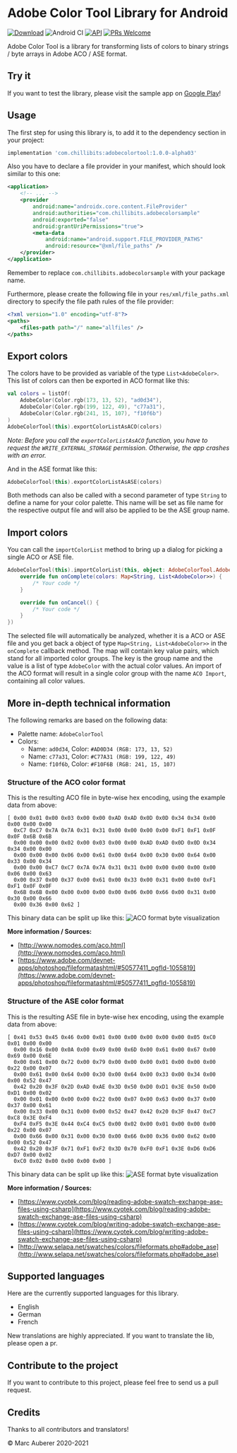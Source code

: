 # Adobe Color Tool Library for Android
[![Download](https://api.bintray.com/packages/marcauberer/adobecolortool/com.chillibits%3Aadobecolortool/images/download.svg)](https://bintray.com/marcauberer/adobecolortool/com.chillibits%3Aadobecolortool/_latestVersion)
![Android CI](https://github.com/marcauberer/adobe-color-tool/workflows/Android%20CI/badge.svg)
[![API](https://img.shields.io/badge/API-19%2B-red.svg?style=flat)](https://android-arsenal.com/api?level=19)
[![PRs Welcome](https://img.shields.io/badge/PRs-welcome-brightgreen.svg?style=flat-square)](http://makeapullrequest.com)

Adobe Color Tool is a library for transforming lists of colors to binary strings / byte arrays in Adobe ACO / ASE format.

## Try it
If you want to test the library, please visit the sample app on [Google Play](https://play.google.com/store/apps/details?id=com.chillibits.adobecolortoolsample)!

## Usage
The first step for using this library is, to add it to the dependency section in your project:
```gradle
implementation 'com.chillibits:adobecolortool:1.0.0-alpha03'
```
Also you have to declare a file provider in your manifest, which should look similar to this one:
```xml
<application>
    <!-- ... -->
    <provider
        android:name="androidx.core.content.FileProvider"
        android:authorities="com.chillibits.adobecolorsample"
        android:exported="false"
        android:grantUriPermissions="true">
        <meta-data
            android:name="android.support.FILE_PROVIDER_PATHS"
            android:resource="@xml/file_paths" />
    </provider>
</application>
```
Remember to replace `com.chillibits.adobecolorsample` with your package name.

Furthermore, please create  the following file in your `res/xml/file_paths.xml` directory to specify the file path rules of the file provider:
```xml
<?xml version="1.0" encoding="utf-8"?>
<paths>
    <files-path path="/" name="allfiles" />
</paths>
```

## Export colors
The colors have to be provided as variable of the type `List<AdobeColor>`. <br>
This list of colors can then be exported in ACO format like this:
```kotlin
val colors = listOf(
    AdobeColor(Color.rgb(173, 13, 52), "ad0d34"),
    AdobeColor(Color.rgb(199, 122, 49), "c77a31"),
    AdobeColor(Color.rgb(241, 15, 107), "f10f6b")
)
AdobeColorTool(this).exportColorListAsACO(colors)
```
*Note: Before you call the `exportColorListAsACO` function, you have to request the `WRITE_EXTERNAL_STORAGE` permission. Otherwise, the app crashes with an error.*

And in the ASE format like this:
```kotlin
AdobeColorTool(this).exportColorListAsASE(colors)
```
Both methods can also be called with a second parameter of type `String` to define a name for your color palette. This name will be set as file name for the respective output file and will also be applied to be the ASE group name.

## Import colors
You can call the `importColorList` method to bring up a dialog for picking a single ACO or ASE file.
```kotlin
AdobeColorTool(this).importColorList(this, object: AdobeColorTool.AdobeImportListener {
    override fun onComplete(colors: Map<String, List<AdobeColor>>) {
        /* Your code */
    }

    override fun onCancel() {
        /* Your code */
    }
})
```
The selected file will automatically be analyzed, whether it is a ACO or ASE file and you get back a object of type `Map<String, List<AdobeColor>>` in the `onComplete` callback method.
The map will contain key value pairs, which stand for all imported color groups. The key is the group name and the value is a list of type `AdobeColor` with the actual color values.
An import of the ACO format will result in a single color group with the name `ACO Import`, containing all color values.

## More in-depth technical information
The following remarks are based on the following data:
- Palette name: `AdobeColorTool`
- Colors:
  - Name: `ad0d34`, Color: `#AD0D34 (RGB: 173, 13, 52)`
  - Name: `c77a31`, Color: `#C77A31 (RGB: 199, 122, 49)`
  - Name: `f10f6b`, Color: `#F10F6B (RGB: 241, 15, 107)`

### Structure of the ACO color format
This is the resulting ACO file in byte-wise hex encoding, using the example data from above:
```
[ 0x00 0x01 0x00 0x03 0x00 0x00 0xAD 0xAD 0x0D 0x0D 0x34 0x34 0x00 0x00 0x00 0x00
  0xC7 0xC7 0x7A 0x7A 0x31 0x31 0x00 0x00 0x00 0x00 0xF1 0xF1 0x0F 0x0F 0x6B 0x6B
  0x00 0x00 0x00 0x02 0x00 0x03 0x00 0x00 0xAD 0xAD 0x0D 0x0D 0x34 0x34 0x00 0x00
  0x00 0x00 0x00 0x06 0x00 0x61 0x00 0x64 0x00 0x30 0x00 0x64 0x00 0x33 0x00 0x34
  0x00 0x00 0xC7 0xC7 0x7A 0x7A 0x31 0x31 0x00 0x00 0x00 0x00 0x00 0x06 0x00 0x63
  0x00 0x37 0x00 0x37 0x00 0x61 0x00 0x33 0x00 0x31 0x00 0x00 0xF1 0xF1 0x0F 0x0F
  0x6B 0x6B 0x00 0x00 0x00 0x00 0x00 0x06 0x00 0x66 0x00 0x31 0x00 0x30 0x00 0x66
  0x00 0x36 0x00 0x62 ]
```

This binary data can be split up like this:
![ACO format byte visualization](https://github.com/marcauberer/adobe-color-tool/raw/main/media/aco_structure.png)


**More information / Sources:**
- [http://www.nomodes.com/aco.html](http://www.nomodes.com/aco.html)
- [https://www.adobe.com/devnet-apps/photoshop/fileformatashtml/#50577411_pgfId-1055819](https://www.adobe.com/devnet-apps/photoshop/fileformatashtml/#50577411_pgfId-1055819)

### Structure of the ASE color format
This is the resulting ASE file in byte-wise hex encoding, using the example data from above:
```
[ 0x41 0x53 0x45 0x46 0x00 0x01 0x00 0x00 0x00 0x00 0x00 0x05 0xC0 0x01 0x00 0x00
  0x00 0x16 0x00 0x0A 0x00 0x49 0x00 0x6D 0x00 0x61 0x00 0x67 0x00 0x69 0x00 0x6E
  0x00 0x61 0x00 0x72 0x00 0x79 0x00 0x00 0x00 0x01 0x00 0x00 0x00 0x22 0x00 0x07
  0x00 0x61 0x00 0x64 0x00 0x30 0x00 0x64 0x00 0x33 0x00 0x34 0x00 0x00 0x52 0x47
  0x42 0x20 0x3F 0x2D 0xAD 0xAE 0x3D 0x50 0xD0 0xD1 0x3E 0x50 0xD0 0xD1 0x00 0x02
  0x00 0x01 0x00 0x00 0x00 0x22 0x00 0x07 0x00 0x63 0x00 0x37 0x00 0x37 0x00 0x61
  0x00 0x33 0x00 0x31 0x00 0x00 0x52 0x47 0x42 0x20 0x3F 0x47 0xC7 0xC8 0x3E 0xF4
  0xF4 0xF5 0x3E 0x44 0xC4 0xC5 0x00 0x02 0x00 0x01 0x00 0x00 0x00 0x22 0x00 0x07
  0x00 0x66 0x00 0x31 0x00 0x30 0x00 0x66 0x00 0x36 0x00 0x62 0x00 0x00 0x52 0x47
  0x42 0x20 0x3F 0x71 0xF1 0xF2 0x3D 0x70 0xF0 0xF1 0x3E 0xD6 0xD6 0xD7 0x00 0x02
  0xC0 0x02 0x00 0x00 0x00 0x00 ]
```

This binary data can be split up like this:
![ASE format byte visualization](https://github.com/marcauberer/adobe-color-tool/raw/main/media/ase_structure.png)

**More information / Sources:**
- [https://www.cyotek.com/blog/reading-adobe-swatch-exchange-ase-files-using-csharp](https://www.cyotek.com/blog/reading-adobe-swatch-exchange-ase-files-using-csharp)
- [https://www.cyotek.com/blog/writing-adobe-swatch-exchange-ase-files-using-csharp](https://www.cyotek.com/blog/writing-adobe-swatch-exchange-ase-files-using-csharp)
- [http://www.selapa.net/swatches/colors/fileformats.php#adobe_ase](http://www.selapa.net/swatches/colors/fileformats.php#adobe_ase)

## Supported languages
Here are the currently supported languages for this library.

-   English
-   German
-   French

New translations are highly appreciated. If you want to translate the lib, please open a pr.

## Contribute to the project
If you want to contribute to this project, please feel free to send us a pull request.

## Credits
Thanks to all contributors and translators!

© Marc Auberer 2020-2021